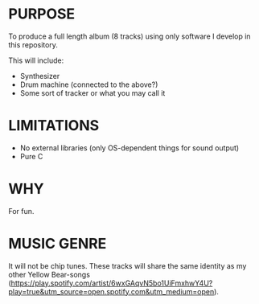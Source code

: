 # PURPOSE

To produce a full length album (8 tracks) using only software I develop in this
repository.

This will include:
+ Synthesizer
+ Drum machine (connected to the above?)
+ Some sort of tracker or what you may call it

# LIMITATIONS

+ No external libraries (only OS-dependent things for sound output)
+ Pure C

# WHY

For fun.

# MUSIC GENRE

It will not be chip tunes. These tracks will share the same identity as my other Yellow Bear-songs
(https://play.spotify.com/artist/6wxGAqvN5bo1UiFmxhwY4U?play=true&utm_source=open.spotify.com&utm_medium=open).

